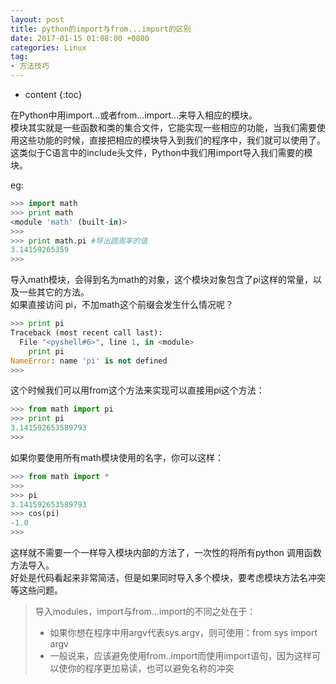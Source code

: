 ```yaml
---
layout: post
title: python的import与from...import的区别
date: 2017-01-15 01:08:00 +0800
categories: Linux
tag: 
- 方法技巧
---
```


* content
{:toc}


在Python中用import...或者from...import...来导入相应的模块。  
模块其实就是一些函数和类的集合文件，它能实现一些相应的功能，当我们需要使用这些功能的时候，直接把相应的模块导入到我们的程序中，我们就可以使用了。  
这类似于C语言中的include头文件，Python中我们用import导入我们需要的模块。  

eg:

```python
>>> import math
>>> print math
<module 'math' (built-in)>
>>>
>>> print math.pi #导出圆周率的值
3.14159265359
>>>
```

导入math模块，会得到名为math的对象，这个模块对象包含了pi这样的常量，以及一些其它的方法。   
如果直接访问 pi，不加math这个前缀会发生什么情况呢？

```python
>>> print pi
Traceback (most recent call last):
  File "<pyshell#6>", line 1, in <module>
    print pi
NameError: name 'pi' is not defined
>>>
```

这个时候我们可以用from这个方法来实现可以直接用pi这个方法：  

```python
>>> from math import pi
>>> print pi
3.141592653589793
>>>
```

如果你要使用所有math模块使用的名字，你可以这样：  

```python
>>> from math import *
>>>
>>> pi
3.141592653589793
>>> cos(pi)
-1.0
>>>
```

这样就不需要一个一样导入模块内部的方法了，一次性的将所有python 调用函数方法导入。  
好处是代码看起来非常简洁，但是如果同时导入多个模块，要考虑模块方法名冲突等这些问题。  

>导入modules，import与from...import的不同之处在于：
>+ 如果你想在程序中用argv代表sys.argv，则可使用：from sys import argv
>+ 一般说来，应该避免使用from..import而使用import语句，因为这样可以使你的程序更加易读，也可以避免名称的冲突
